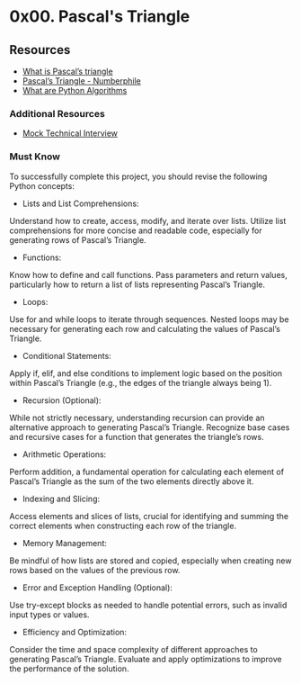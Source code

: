 # 0x00. Pascal's Triangle

## Resources
- [What is Pascal’s triangle](https://intranet.alxswe.com/rltoken/F458nFkW9StJum2zPI4khg)
- [Pascal’s Triangle - Numberphile](https://intranet.alxswe.com/rltoken/XXMN2RVCCGcF5l5ZnUIv8Q)
- [What are Python Algorithms](https://intranet.alxswe.com/rltoken/q5v0xbgrVxG4Nf-fV-BW2w)

### Additional Resources
- [Mock Technical Interview](https://intranet.alxswe.com/rltoken/vKf7Spm4xxFMom3x4Jx52g)

### Must Know
To successfully complete this project, you should revise the following Python concepts:

- Lists and List Comprehensions:

Understand how to create, access, modify, and iterate over lists.
Utilize list comprehensions for more concise and readable code, especially for generating rows of Pascal’s Triangle.

- Functions:

Know how to define and call functions.
Pass parameters and return values, particularly how to return a list of lists representing Pascal’s Triangle.

- Loops:

Use for and while loops to iterate through sequences.
Nested loops may be necessary for generating each row and calculating the values of Pascal’s Triangle.

- Conditional Statements:

Apply if, elif, and else conditions to implement logic based on the position within Pascal’s Triangle (e.g., the edges of the triangle always being 1).

- Recursion (Optional):

While not strictly necessary, understanding recursion can provide an alternative approach to generating Pascal’s Triangle.
Recognize base cases and recursive cases for a function that generates the triangle’s rows.

- Arithmetic Operations:

Perform addition, a fundamental operation for calculating each element of Pascal’s Triangle as the sum of the two elements directly above it.

- Indexing and Slicing:

Access elements and slices of lists, crucial for identifying and summing the correct elements when constructing each row of the triangle.
- Memory Management:

Be mindful of how lists are stored and copied, especially when creating new rows based on the values of the previous row.

- Error and Exception Handling (Optional):

Use try-except blocks as needed to handle potential errors, such as invalid input types or values.
- Efficiency and Optimization:

Consider the time and space complexity of different approaches to generating Pascal’s Triangle.
Evaluate and apply optimizations to improve the performance of the solution.